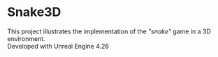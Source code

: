 # Snake3D

This project illustrates the implementation of the *"snake"* game in a 3D environment.  
Developed with Unreal Engine 4.26
